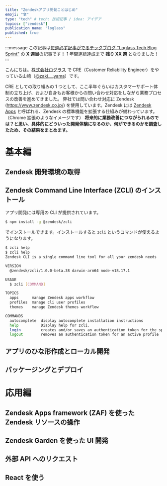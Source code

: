 ```yaml
---
title: "Zendeskアプリ開発ことはじめ"
emoji: "🛠️"
type: "tech" # tech: 技術記事 / idea: アイデア
topics: ["zendesk"]
publication_name: "loglass"
published: true
---
```


:::message
この記事は[毎週必ず記事がでるテックブログ "Loglass Tech Blog Sprint"](https://zenn.dev/loglass/articles/7298a3cd4c5fc6) の **X 週目**の記事です！
1 年間連続達成まで **残り XX 週** となりました！
:::

こんにちは。[株式会社ログラス](https://www.loglass.jp/) で CRE（Customer Reliability Engineer）をやっている山﨑（[@zaki\_\_\_yama](https://twitter.com/zaki___yama)）です。

CRE としての取り組みの 1 つとして、ここ半年ぐらいはカスタマーサポート体制の立ち上げ、および自身もお客様からの問い合わせ対応をしながら業務プロセスの改善を進めてきました。
弊社では問い合わせ対応に Zendesk (https://www.zendesk.co.jp/) を使用しています。Zendesk には [Zendesk Apps](https://developer.zendesk.com/documentation/apps/) と呼ばれる、Zendesk の標準機能を拡張する仕組みが備わっています。（Chrome 拡張のようなイメージです）
**将来的に業務改善につながられるのでは？と思い、具体的にどういった開発体験になるのか、何ができるのかを調査したため、その結果をまとめます。**

# 基本編

## Zendesk 開発環境の取得

## Zendesk Command Line Interface (ZCLI) のインストール

アプリ開発には専用の CLI が提供されています。

```bash
$ npm install -g @zendesk/zcli
```

でインストールできます。インストールすると `zcli` というコマンドが使えるようになります。

```bash
$ zcli help
$ zcli help                                                                                                                                                                   (git)-[zendesk-app-getting-started]
Zendesk CLI is a single command line tool for all your zendesk needs

VERSION
  @zendesk/zcli/1.0.0-beta.38 darwin-arm64 node-v18.17.1

USAGE
  $ zcli [COMMAND]

TOPICS
  apps      manage Zendesk apps workflow
  profiles  manage cli user profiles
  themes    manage Zendesk themes workflow

COMMANDS
  autocomplete  display autocomplete installation instructions
  help          Display help for zcli.
  login         creates and/or saves an authentication token for the specified subdomain
  logout        removes an authentication token for an active profile
```

## アプリのひな形作成とローカル開発

## パッケージングとデプロイ

##

# 応用編

## Zendesk Apps framework (ZAF) を使った Zendesk リソースの操作

## Zendesk Garden を使った UI 開発

## 外部 API へのリクエスト

## React を使う
